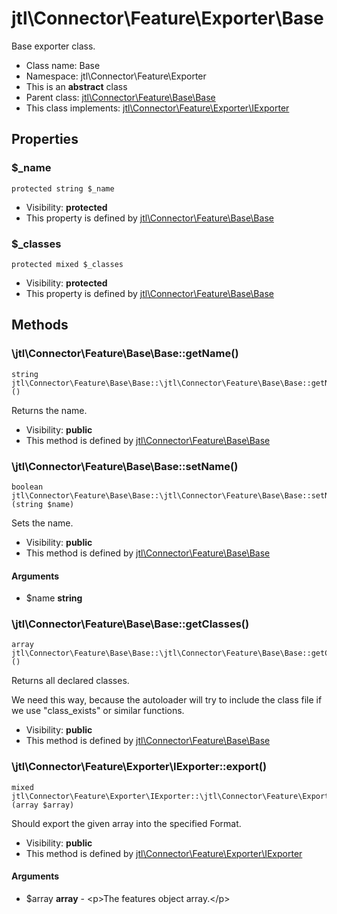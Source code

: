 jtl\Connector\Feature\Exporter\Base
===============

Base exporter class.




* Class name: Base
* Namespace: jtl\Connector\Feature\Exporter
* This is an **abstract** class
* Parent class: [jtl\Connector\Feature\Base\Base](jtl-Connector-Feature-Base-Base.md)
* This class implements: [jtl\Connector\Feature\Exporter\IExporter](jtl-Connector-Feature-Exporter-IExporter.md)




Properties
----------


### $_name

```
protected string $_name
```





* Visibility: **protected**
* This property is defined by [jtl\Connector\Feature\Base\Base](jtl-Connector-Feature-Base-Base.md)


### $_classes

```
protected mixed $_classes
```





* Visibility: **protected**
* This property is defined by [jtl\Connector\Feature\Base\Base](jtl-Connector-Feature-Base-Base.md)


Methods
-------


### \jtl\Connector\Feature\Base\Base::getName()

```
string jtl\Connector\Feature\Base\Base::\jtl\Connector\Feature\Base\Base::getName()()
```

Returns the name.



* Visibility: **public**
* This method is defined by [jtl\Connector\Feature\Base\Base](jtl-Connector-Feature-Base-Base.md)



### \jtl\Connector\Feature\Base\Base::setName()

```
boolean jtl\Connector\Feature\Base\Base::\jtl\Connector\Feature\Base\Base::setName()(string $name)
```

Sets the name.



* Visibility: **public**
* This method is defined by [jtl\Connector\Feature\Base\Base](jtl-Connector-Feature-Base-Base.md)

#### Arguments

* $name **string**



### \jtl\Connector\Feature\Base\Base::getClasses()

```
array jtl\Connector\Feature\Base\Base::\jtl\Connector\Feature\Base\Base::getClasses()()
```

Returns all declared classes.

We need this way, because the autoloader will try to include the class
file if we use "class_exists" or similar functions.

* Visibility: **public**
* This method is defined by [jtl\Connector\Feature\Base\Base](jtl-Connector-Feature-Base-Base.md)



### \jtl\Connector\Feature\Exporter\IExporter::export()

```
mixed jtl\Connector\Feature\Exporter\IExporter::\jtl\Connector\Feature\Exporter\IExporter::export()(array $array)
```

Should export the given array into the specified Format.



* Visibility: **public**
* This method is defined by [jtl\Connector\Feature\Exporter\IExporter](jtl-Connector-Feature-Exporter-IExporter.md)

#### Arguments

* $array **array** - &lt;p&gt;The features object array.&lt;/p&gt;


